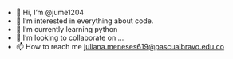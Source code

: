 - 👋 Hi, I’m @jume1204
- 👀 I’m interested in everything about code.
- 🌱 I’m currently learning python
- 💞️ I’m looking to collaborate on ...
- 📫 How to reach me juliana.meneses619@pascualbravo.edu.co

<!---
jume1204/jume1204 is a ✨ special ✨ repository because its `README.md` (this file) appears on your GitHub profile.
You can click the Preview link to take a look at your changes.
--->
